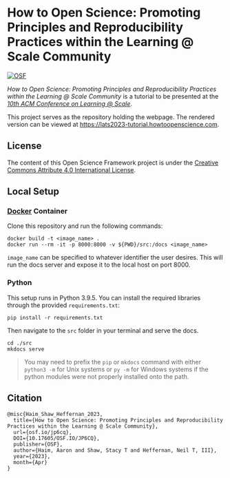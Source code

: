 # How to Open Science: Promoting Principles and Reproducibility Practices within the Learning @ Scale Community

[![OSF][badge]][osf]

*How to Open Science: Promoting Principles and Reproducibility Practices within the Learning @ Scale Community* is a tutorial to be presented at the [*10th ACM Conference on Learning @ Scale*][lats].

This project serves as the repository holding the webpage. The rendered version can be viewed at https://lats2023-tutorial.howtoopenscience.com.

## License

The content of this Open Science Framework project is under the [Creative Commons Attribute 4.0 International License][cc4].

## Local Setup

### [Docker][docker] Container

Clone this repository and run the following commands:

```
docker build -t <image_name> .
docker run --rm -it -p 8000:8000 -v ${PWD}/src:/docs <image_name>
```

`image_name` can be specified to whatever identifier the user desires. This will run the docs server and expose it to the local host on port 8000.

### Python

This setup runs in Python 3.9.5. You can install the required libraries through the provided `requirements.txt`:

```
pip install -r requirements.txt
```

Then navigate to the  `src` folder in your terminal and serve the docs.

```
cd ./src
mkdocs serve
```

> You may need to prefix the `pip` or `mkdocs` command with either `python3 -m` for Unix systems or `py -m` for Windows systems if the python modules were not properly installed onto the path.

## Citation

```
@misc{Haim_Shaw_Heffernan_2023,
  title={How to Open Science: Promoting Principles and Reproducibility Practices within the Learning @ Scale Community},
  url={osf.io/jp6cq},
  DOI={10.17605/OSF.IO/JP6CQ},
  publisher={OSF},
  author={Haim, Aaron and Shaw, Stacy T and Heffernan, Neil T, III},
  year={2023},
  month={Apr}
}
```

[badge]: https://img.shields.io/badge/OSF-10.17605%2Fosf.io%2Fjp6cq-blue
<!-- TODO: Replace with DOI when working -->
[osf]: https://osf.io/jp6cq

[lats]: https://learningatscale.acm.org/las2023/

[cc4]: ./LICENSE

[docker]: https://www.docker.com/
